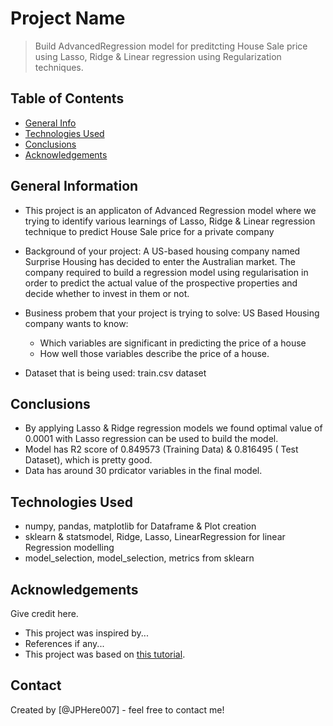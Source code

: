 # Project Name
> Build AdvancedRegression model for preditcting House Sale price using Lasso, Ridge & Linear regression using Regularization techniques.


## Table of Contents
* [General Info](#general-information)
* [Technologies Used](#technologies-used)
* [Conclusions](#conclusions)
* [Acknowledgements](#acknowledgements)

<!-- You can include any other section that is pertinent to your problem -->

## General Information
- This project is an applicaton of Advanced Regression model where we trying to identify various learnings of Lasso, Ridge & Linear regression technique to predict House Sale price for a private company 
    
- Background of your project: A US-based housing company named Surprise Housing has decided to enter the Australian market. The company   required to build a regression model using regularisation in order to predict the actual value of the prospective properties and decide whether to invest in them or not.
    
- Business probem that your project is trying to solve: US Based Housing company wants to know:
  * Which variables are significant in predicting the price of a house
  * How well those variables describe the price of a house.
- Dataset that is being used: train.csv dataset


<!-- You don't have to answer all the questions - just the ones relevant to your project. -->

## Conclusions
- By applying Lasso & Ridge regression models we found optimal value of 0.0001 with Lasso regression can be used
  to build the model.
- Model has R2 score of 0.849573 (Training Data) & 0.816495 ( Test Dataset), which is pretty good.
- Data has around 30 prdicator variables in the final model.

<!-- You don't have to answer all the questions - just the ones relevant to your project. -->


## Technologies Used
- numpy, pandas, matplotlib for Dataframe & Plot creation
- sklearn & statsmodel, Ridge, Lasso, LinearRegression for linear Regression modelling
- model_selection, model_selection, metrics from sklearn

<!-- As the libraries versions keep on changing, it is recommended to mention the version of library used in this project -->

## Acknowledgements
Give credit here.
- This project was inspired by...
- References if any...
- This project was based on [this tutorial](https://www.example.com).


## Contact
Created by [@JPHere007] - feel free to contact me!


<!-- Optional -->
<!-- ## License -->
<!-- This project is open source and available under the [... License](). -->

<!-- You don't have to include all sections - just the one's relevant to your project -->
